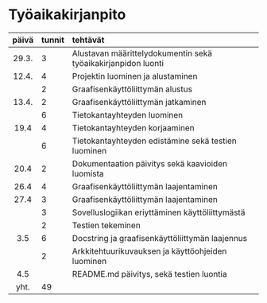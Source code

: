 # Työaikakirjanpito

| päivä | tunnit | tehtävät |
| :----:|:-----  | :-----   |
| 29.3. | 3      | Alustavan määrittelydokumentin sekä työaikakirjanpidon luonti |
| 12.4. | 4      | Projektin luominen ja alustaminen |
|       | 2      | Graafisenkäyttöliittymän alustus |
| 13.4. | 2      | Graafisenkäyttöliittymän jatkaminen |
|       | 6      | Tietokantayhteyden luominen |
| 19.4  | 4      | Tietokantayhteyden korjaaminen |
|       | 6      | Tietokantayhteyden edistämine sekä testien luominen |
| 20.4  | 2      | Dokumentaation päivitys sekä kaavioiden luomista |
| 26.4  | 4      | Graafisenkäyttöliittymän laajentaminen |
| 27.4  | 3      | Graafisenkäyttöliittymän laajentaminen |
|       | 3      | Sovelluslogiikan eriyttäminen käyttöliittymästä |
|       | 2      | Testien tekeminen|
|  3.5  | 6      | Docstring ja graafisenkäyttöliittymän laajennus|
|       | 2      | Arkkitehtuurikuvauksen ja käyttöohjeiden luominen|
|  4.5  |        | README.md päivitys, sekä testien luontia|
|  yht. | 49     | 
